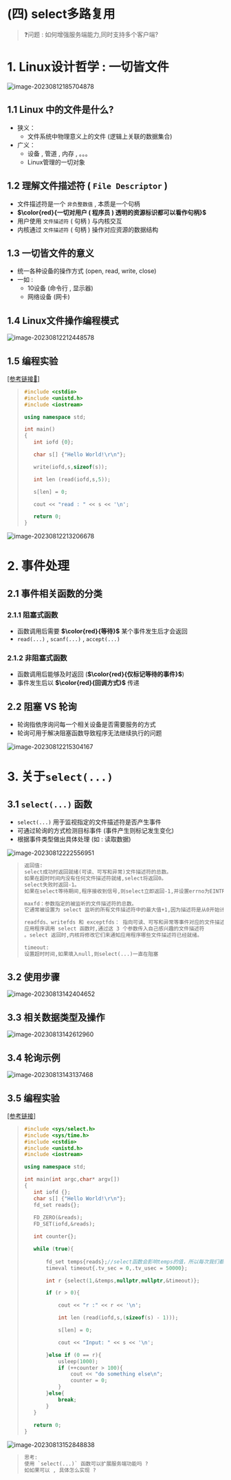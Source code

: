 # (四) select多路复用

> ❓问题 : 如何增强服务端能力,同时支持多个客户端?

# 1. Linux设计哲学 : 一切皆文件

<img src="./assets/image-20230812185704878.png" alt="image-20230812185704878" /> 

## 1.1 Linux 中的文件是什么?

* 狭义：
	* 文件系统中物理意义上的文件 (逻辑上关联的数据集合)
* 广义：
	* 设备 , 管道 , 内存 , 。。。
	* Linux管理的一切对象

## 1.2 理解文件描述符 ( `File Descriptor` )

* 文件描述符是一个 `非负整数值` , 本质是一个句柄
* **$\color{red}{一切对用户 ( 程序员 ) 透明的资源标识都可以看作句柄}$**
* 用户使用 `文件描述符` ( 句柄 ) 与内核交互
* 内核通过 `文件描述符` ( 句柄 ) 操作对应资源的数据结构

## 1.3 一切皆文件的意义

* 统一各种设备的操作方式 (open, read, write, close)
* 一如 : 
	* 10设备 (命令行 , 显示器)
	* 网络设备 (网卡)

## 1.4 Linux文件操作编程模式

<img src="./assets/image-20230812212448578.png" alt="image-20230812212448578" /> 

## 1.5 编程实验

[[参考链接🔗]](https://github.com/WONGZEONJYU/STU_LINUX_NETWORK/blob/main/5.fd_operator/fd_operator.cpp)

>```c++
>#include <cstdio>
>#include <unistd.h>
>#include <iostream>
>
>using namespace std;
>
>int main()
>{
>    int iofd {0};
>
>    char s[] {"Hello World!\r\n"};
>
>    write(iofd,s,sizeof(s));
>
>    int len (read(iofd,s,5));
>
>    s[len] = 0;
>
>    cout << "read : " << s << '\n';
>
>    return 0;
>}
>
>```

<img src="./assets/image-20230812213206678.png" alt="image-20230812213206678" /> 

# 2. 事件处理

## 2.1 事件相关函数的分类

### 2.1.1 阻塞式函数

* 函数调用后需要 **$\color{red}{等待}$** 某个事件发生后才会返回
* `read(...)` , `scanf(...)` , `accept(...)`

### 2.1.2 非阻塞式函数

* 函数调用后能够及时返回 (**$\color{red}{仅标记等待的事件}$**)
* 事件发生后以 **$\color{red}{回调方式}$** 传递

## 2.2 阻塞 VS 轮询

* 轮询指依序询问每一个相关设备是否需要服务的方式
* 轮询可用于解决阻塞函数导致程序无法继续执行的问题

<img src="./assets/image-20230812215304167.png" alt="image-20230812215304167" /> 

# 3. 关于`select(...)`

## 3.1 `select(...)` 函数

* `select(...)` 用于监视指定的文件描述符是否产生事件
* 可通过轮询的方式检测目标事件 (事件产生则标记发生变化)
* 根据事件类型做出具体处理 (如 : 读取数据)

<img src="./assets/image-20230812222556951.png" alt="image-20230812222556951" /> 

>```tex
>返回值:
>select成功时返回就绪(可读、可写和异常)文件描述符的总数。
>如果在超时时间内没有任何文件描述符就绪,select将返回0。
>select失败时返回-1。
>如果在select等待期间,程序接收到信号,则select立即返回-1,并设置errno为EINTR。
>
>maxfd：参数指定的被监听的文件描述符的总数。
>它通常被设置为 select 监听的所有文件描述符中的最大值+1,因为描述符是从0开始计数的。
>
>readfds、writefds 和 exceptfds： 指向可读、可写和异常等事件对应的文件描述符集合。
>应用程序调用 select 函数时,通过这 3 个参数传入自己感兴趣的文件描述符
>。select 返回时,内核将修改它们来通知应用程序哪些文件描述符已经就绪。
>
>timeout:
>设置超时时间,如果填入null,则select(...)一直在阻塞
>
>```

## 3.2 使用步骤

<img src="./assets/image-20230813142404652.png" alt="image-20230813142404652" /> 

## 3.3 相关数据类型及操作

<img src="./assets/image-20230813142612960.png" alt="image-20230813142612960" /> 

## 3.4 轮询示例

<img src="./assets/image-20230813143137468.png" alt="image-20230813143137468" /> 

## 3.5 编程实验

[[参考链接]](https://github.com/WONGZEONJYU/STU_LINUX_NETWORK/blob/main/6.select_test/select.cpp)

>```c++
>#include <sys/select.h>
>#include <sys/time.h>
>#include <cstdio>
>#include <unistd.h>
>#include <iostream>
>
>using namespace std;
>
>int main(int argc,char* argv[])
>{
>    int iofd {};
>    char s[] {"Hello World!\r\n"};
>    fd_set reads{};
>    
>    FD_ZERO(&reads);
>    FD_SET(iofd,&reads);
>
>    int counter{};
>
>    while (true){
>        
>        fd_set temps{reads};//select函数会影响temps的值，所以每次我们都需要拷贝一次以确保不会出错
>        timeval timeout{.tv_sec = 0,.tv_usec = 50000};
>
>        int r {select(1,&temps,nullptr,nullptr,&timeout)};
>
>        if (r > 0){
>
>            cout << "r :" << r << '\n';
>
>            int len (read(iofd,s,(sizeof(s) - 1)));
>
>            s[len] = 0;
>
>            cout << "Input: " << s << '\n';
>
>        }else if (0 == r){
>            usleep(1000);
>            if (++counter > 100){
>                cout << "do something else\n";
>                counter = 0;
>            }
>        }else{
>            break;
>        }
>    }
>    
>    return 0;
>}
>
>```

<img src="./assets/image-20230813152848838.png" alt="image-20230813152848838" /> 

>```tex
>思考: 
>使用 `select(...)` 函数可以扩展服务端功能吗 ?
>如如果可以 , 具体怎么实现 ?
>```

